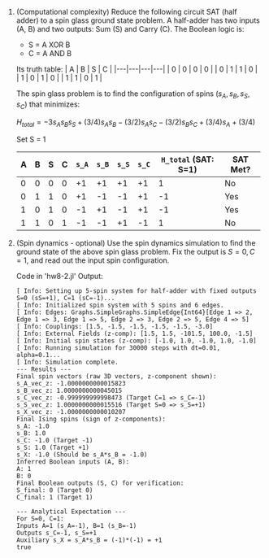 1. (Computational complexity) Reduce the following circuit SAT (half adder) to a spin glass ground state problem.
    A half-adder has two inputs (A, B) and two outputs: Sum (S) and Carry (C).
    The Boolean logic is:
    *   S = A XOR B
    *   C = A AND B

    Its truth table:
    | A | B | S | C |
    |---|---|---|---|
    | 0 | 0 | 0 | 0 |
    | 0 | 1 | 1 | 0 |
    | 1 | 0 | 1 | 0 |
    | 1 | 1 | 0 | 1 |


    The spin glass problem is to find the configuration of spins $(s_A, s_B, s_S, s_C)$ that minimizes:

  
    $H_{total} = -3 s_A s_B s_S + (3/4)s_A s_B - (3/2)s_A s_C - (3/2)s_B s_C + (3/4)s_A + (3/4)$

    Set S = 1

    | A | B | S | C | `s_A` | `s_B` | `s_S` | `s_C` | `H_total` (SAT: S=1) | SAT Met? |
    |---|---|---|---|-------|-------|-------|-------|----------------------|----------|
    | 0 | 0 | 0 | 0 |  +1   |  +1   |  +1   |  +1   |          1           |    No    |
    | 0 | 1 | 1 | 0 |  +1   |  -1   |  -1   |  +1   |         -1           |   Yes    |
    | 1 | 0 | 1 | 0 |  -1   |  +1   |  -1   |  +1   |         -1           |   Yes    |
    | 1 | 1 | 0 | 1 |  -1   |  -1   |  +1   |  -1   |          1           |    No    |

2. (Spin dynamics - optional) Use the spin dynamics simulation to find the ground state of the above spin glass problem. Fix the output is $S=0, C=1$, and read out the input spin configuration.

    Code in 'hw8-2.jl'
    Output:
    ```box
    [ Info: Setting up 5-spin system for half-adder with fixed outputs S=0 (sS=+1), C=1 (sC=-1)...
    [ Info: Initialized spin system with 5 spins and 6 edges.
    [ Info: Edges: Graphs.SimpleGraphs.SimpleEdge{Int64}[Edge 1 => 2, Edge 1 => 3, Edge 1 => 5, Edge 2 => 3, Edge 2 => 5, Edge 4 => 5]
    [ Info: Couplings: [1.5, -1.5, -1.5, -1.5, -1.5, -3.0]
    [ Info: External Fields (z-comp): [1.5, 1.5, -101.5, 100.0, -1.5]
    [ Info: Initial spin states (z-comp): [-1.0, 1.0, -1.0, 1.0, -1.0]
    [ Info: Running simulation for 30000 steps with dt=0.01, alpha=0.1...
    [ Info: Simulation complete.
    --- Results ---
    Final spin vectors (raw 3D vectors, z-component shown):
    s_A_vec_z: -1.0000000000015823
    s_B_vec_z: 1.0000000000045015
    s_C_vec_z: -0.999999999998473 (Target C=1 => s_C=-1)
    s_S_vec_z: 1.0000000000015516 (Target S=0 => s_S=+1)
    s_X_vec_z: -1.0000000000010207
    Final Ising spins (sign of z-components):
    s_A: -1.0
    s_B: 1.0
    s_C: -1.0 (Target -1)
    s_S: 1.0 (Target +1)
    s_X: -1.0 (Should be s_A*s_B = -1.0)
    Inferred Boolean inputs (A, B):
    A: 1
    B: 0
    Final Boolean outputs (S, C) for verification:
    S_final: 0 (Target 0)
    C_final: 1 (Target 1)

    --- Analytical Expectation ---
    For S=0, C=1:
    Inputs A=1 (s_A=-1), B=1 (s_B=-1)
    Outputs s_C=-1, s_S=+1
    Auxiliary s_X = s_A*s_B = (-1)*(-1) = +1
    true
    ```